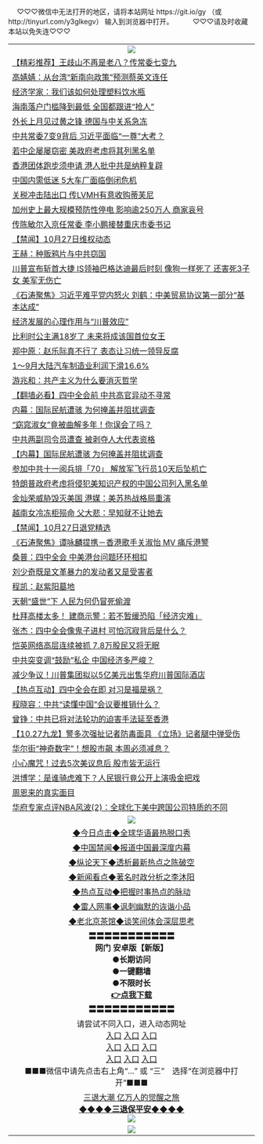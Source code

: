  <table>
　<tr>
♡♡♡微信中无法打开的地区，请将本站网址 https://git.io/gy （或 http://tinyurl.com/y3glkegv） 输入到浏览器中打开。 
　</tr>
　<tr>
♡♡♡请及时收藏本站以免失连♡♡♡
   </tr>
   <tr>
    <td align=center><img src="https://github.com/gyhhx/image-upload/blob/master/title1.jpg" /></td>
 </tr>
<tr><td align="left"><a href="https://xwood.fun/oo.aspx?name=c1088179&key=nqynnipsxfbxcbni&from=gy">【精彩推荐】王歧山不再是老八？传常委七变九</a></td></tr>
<tr><td align="left"><a href="https://xwood.fun/oo.aspx?name=c1089011&key=nqynnipsxfbxcbni&from=gy">高婧婧：从台湾“新南向政策”预测蔡英文连任</a></td></tr>
<tr><td align="left"><a href="https://xwood.fun/oo.aspx?name=c1088996&key=nqynnipsxfbxcbni&from=gy">经济学家：我们该如何处理塑料饮水瓶</a></td></tr>
<tr><td align="left"><a href="https://xwood.fun/oo.aspx?name=c1088919&key=nqynnipsxfbxcbni&from=gy">海南落户门槛降到最低 全国都跟进“抢人”</a></td></tr>
<tr><td align="left"><a href="https://xwood.fun/oo.aspx?name=c1088953&key=nqynnipsxfbxcbni&from=gy">外长上月见过黄之锋 德国与中关系急冻</a></td></tr>
<tr><td align="left"><a href="https://xwood.fun/oo.aspx?name=c1088904&key=nqynnipsxfbxcbni&from=gy">中共常委7变9背后 习近平面临“一尊”大考？</a></td></tr>
<tr><td align="left"><a href="https://xwood.fun/oo.aspx?name=c1088828&key=nqynnipsxfbxcbni&from=gy">若中企屡屡窃密 美政府考虑将其列黑名单</a></td></tr>
<tr><td align="left"><a href="https://xwood.fun/oo.aspx?name=c1088935&key=nqynnipsxfbxcbni&from=gy">香港团体跑步须申请 港人批中共是纳粹复辟</a></td></tr>
<tr><td align="left"><a href="https://xwood.fun/oo.aspx?name=c1088946&key=nqynnipsxfbxcbni&from=gy">中国内需低迷 5大车厂面临倒闭危机</a></td></tr>
<tr><td align="left"><a href="https://xwood.fun/oo.aspx?name=c1088967&key=nqynnipsxfbxcbni&from=gy">关税冲击陆出口 传LVMH有意收购蒂芙尼</a></td></tr>
<tr><td align="left"><a href="https://xwood.fun/oo.aspx?name=c1088965&key=nqynnipsxfbxcbni&from=gy">加州史上最大规模预防性停电 影响逾250万人 商家哀号</a></td></tr>
<tr><td align="left"><a href="https://xwood.fun/oo.aspx?name=c1087482&key=nqynnipsxfbxcbni&from=gy">传陈敏尔入京任常委 李小鹏接替重庆市委书记</a></td></tr>
<tr><td align="left"><a href="https://xwood.fun/oo.aspx?name=c1088976&key=nqynnipsxfbxcbni&from=gy">【禁闻】10月27日维权动态</a></td></tr>
<tr><td align="left"><a href="https://xwood.fun/oo.aspx?name=c1088939&key=nqynnipsxfbxcbni&from=gy">王赫：种贩鸦片与中共窃国</a></td></tr>
<tr><td align="left"><a href="https://xwood.fun/oo.aspx?name=c1088945&key=nqynnipsxfbxcbni&from=gy">川普宣布斩首大捷 IS领袖巴格达迪最后时刻 像狗一样死了 还害死3子女 美军无伤亡</a></td></tr>
<tr><td align="left"><a href="https://xwood.fun/oo.aspx?name=c1088588&key=nqynnipsxfbxcbni&from=gy">《石涛聚焦》习近平难平党内怒火 刘鹤：中美贸易协议第一部分“基本达成”</a></td></tr>
<tr><td align="left"><a href="https://xwood.fun/oo.aspx?name=c1089003&key=nqynnipsxfbxcbni&from=gy">经济发展的心理作用与“川普效应”</a></td></tr>
<tr><td align="left"><a href="https://xwood.fun/oo.aspx?name=c1088921&key=nqynnipsxfbxcbni&from=gy">比利时公主满18岁了 未来将成该国首位女王</a></td></tr>
<tr><td align="left"><a href="https://xwood.fun/oo.aspx?name=c1088817&key=nqynnipsxfbxcbni&from=gy">郑中原：赵乐际真不行了 表态让习统一领导反腐</a></td></tr>
<tr><td align="left"><a href="https://xwood.fun/oo.aspx?name=c1088933&key=nqynnipsxfbxcbni&from=gy">1～9月大陆汽车制造业利润下滑16.6%</a></td></tr>
<tr><td align="left"><a href="https://xwood.fun/oo.aspx?name=c1089004&key=nqynnipsxfbxcbni&from=gy">游兆和：共产主义为什么要消灭哲学</a></td></tr>
<tr><td align="left"><a href="https://xwood.fun/oo.aspx?name=c1088361&key=nqynnipsxfbxcbni&from=gy">【翻墙必看】四中全会前 中共高官异动不寻常</a></td></tr>
<tr><td align="left"><a href="https://xwood.fun/oo.aspx?name=c1088963&key=nqynnipsxfbxcbni&from=gy">内幕：国际民航遭骇 为何掩盖并阻扰调查</a></td></tr>
<tr><td align="left"><a href="https://xwood.fun/oo.aspx?name=c1088900&key=nqynnipsxfbxcbni&from=gy">“窈窕淑女”竟被曲解多年！你误会了吗？</a></td></tr>
<tr><td align="left"><a href="https://xwood.fun/oo.aspx?name=c1088523&key=nqynnipsxfbxcbni&from=gy">中共两副司令员遭查 被剥夺人大代表资格</a></td></tr>
<tr><td align="left"><a href="https://xwood.fun/oo.aspx?name=c1088820&key=nqynnipsxfbxcbni&from=gy">【内幕】国际民航遭骇 为何掩盖并阻扰调查</a></td></tr>
<tr><td align="left"><a href="https://xwood.fun/oo.aspx?name=c1088954&key=nqynnipsxfbxcbni&from=gy">参加中共十一阅兵排「70」 解放军飞行员10天后坠机亡</a></td></tr>
<tr><td align="left"><a href="https://xwood.fun/oo.aspx?name=c1088926&key=nqynnipsxfbxcbni&from=gy">特朗普政府考虑将侵犯美知识产权的中国公司列入黑名单</a></td></tr>
<tr><td align="left"><a href="https://xwood.fun/oo.aspx?name=c1088529&key=nqynnipsxfbxcbni&from=gy">金灿荣威胁毁灭美国 港媒：美苏热战格局重演</a></td></tr>
<tr><td align="left"><a href="https://xwood.fun/oo.aspx?name=c1088918&key=nqynnipsxfbxcbni&from=gy">越南女冷冻柜殒命 父大悲：早知就不让她去</a></td></tr>
<tr><td align="left"><a href="https://xwood.fun/oo.aspx?name=c1088975&key=nqynnipsxfbxcbni&from=gy">【禁闻】10月27日退党精选</a></td></tr>
<tr><td align="left"><a href="https://xwood.fun/oo.aspx?name=c1088587&key=nqynnipsxfbxcbni&from=gy">《石涛聚焦》谭咏麟提携－香港歌手关淑怡 MV 痛斥港警</a></td></tr>
<tr><td align="left"><a href="https://xwood.fun/oo.aspx?name=c1088823&key=nqynnipsxfbxcbni&from=gy">桑普：四中全会 中美港台问题环环相扣</a></td></tr>
<tr><td align="left"><a href="https://xwood.fun/oo.aspx?name=c1088905&key=nqynnipsxfbxcbni&from=gy">刘少奇既是文革暴力的发动者又是受害者</a></td></tr>
<tr><td align="left"><a href="https://xwood.fun/oo.aspx?name=c1088586&key=nqynnipsxfbxcbni&from=gy">程凯：赵紫阳墓地</a></td></tr>
<tr><td align="left"><a href="https://xwood.fun/oo.aspx?name=c1088824&key=nqynnipsxfbxcbni&from=gy">天朝“盛世”下 人民为何仍冒死偷渡</a></td></tr>
<tr><td align="left"><a href="https://xwood.fun/oo.aspx?name=c1088950&key=nqynnipsxfbxcbni&from=gy">杜拜高楼太多！ 建商示警：若不暂缓恐陷「经济灾难」</a></td></tr>
<tr><td align="left"><a href="https://xwood.fun/oo.aspx?name=c1088461&key=nqynnipsxfbxcbni&from=gy">张杰：四中全会像鬼子进村 可怕沉寂背后是什么？</a></td></tr>
<tr><td align="left"><a href="https://xwood.fun/oo.aspx?name=c1088925&key=nqynnipsxfbxcbni&from=gy">恺英网络高层连续被抓 7.8万股民又将无眠</a></td></tr>
<tr><td align="left"><a href="https://xwood.fun/oo.aspx?name=c1088237&key=nqynnipsxfbxcbni&from=gy">中共突变调“鼓励”私企 中国经济多严峻？</a></td></tr>
<tr><td align="left"><a href="https://xwood.fun/oo.aspx?name=c1088949&key=nqynnipsxfbxcbni&from=gy">减少争议！川普集团拟以5亿美元出售华府川普国际酒店</a></td></tr>
<tr><td align="left"><a href="https://xwood.fun/oo.aspx?name=c1087824&key=nqynnipsxfbxcbni&from=gy">【热点互动】四中全会在即 对习是福是祸？</a></td></tr>
<tr><td align="left"><a href="https://xwood.fun/oo.aspx?name=c1088816&key=nqynnipsxfbxcbni&from=gy">程晓容：中共“读懂中国”会议要推销什么？</a></td></tr>
<tr><td align="left"><a href="https://xwood.fun/oo.aspx?name=c1089015&key=nqynnipsxfbxcbni&from=gy">曾铮：中共已将对法轮功的迫害手法延至香港</a></td></tr>
<tr><td align="left"><a href="https://xwood.fun/oo.aspx?name=c1088959&key=nqynnipsxfbxcbni&from=gy">【10.27九龙】警多次强扯记者防毒面具 《立场》记者腿中弹受伤</a></td></tr>
<tr><td align="left"><a href="https://xwood.fun/oo.aspx?name=c1088957&key=nqynnipsxfbxcbni&from=gy">华尔街“神奇数字”！想股市飙 本周必须减息？</a></td></tr>
<tr><td align="left"><a href="https://xwood.fun/oo.aspx?name=c1088958&key=nqynnipsxfbxcbni&from=gy">小心魔咒！过去5次美议息后 股市皆无运行</a></td></tr>
<tr><td align="left"><a href="https://xwood.fun/oo.aspx?name=c1088762&key=nqynnipsxfbxcbni&from=gy">洪博学：是谁骑虎难下？人民银行竟公开上演吸金把戏</a></td></tr>
<tr><td align="left"><a href="https://xwood.fun/oo.aspx?name=c1088901&key=nqynnipsxfbxcbni&from=gy">周恩来的真实面目</a></td></tr>
<tr><td align="left"><a href="https://xwood.fun/oo.aspx?name=c1088998&key=nqynnipsxfbxcbni&from=gy">华府专家点评NBA风波(2)：全球化下美中跨国公司特质的不同</a></td></tr>


 <tr>
    <td align=center><img src="https://github.com/gyhhx/image-upload/blob/master/shipin.jpg" /></td>
  </tr>
 <tr>
   <td align=center> 
<a href="https://tru28th.xwood.fun/oo.aspx?name=c816850&key=nqynnipsxfbxcbni&from=gy&tag=9877">◆今日点击◆全球华语最热脱口秀</a><br/>
    </td>
  </tr>
  <tr>
  <td align=center>
<a href="https://tru28th.xwood.fun/oo.aspx?name=c816860&key=nqynnipsxfbxcbni&from=gy&tag=99733110">◆中国禁闻◆报道中国最深度内幕</a><br/>
   </tr>
  <tr>
     <td align=center>
<a href="https://tru28th.xwood.fun/oo.aspx?name=c816855&key=nqynnipsxfbxcbni&from=gy&tag=997110">◆纵论天下◆透析最新热点之陈破空</a><br/>
   </tr>
   <tr>
      <td align=center>
<a href="https://tru28th.xwood.fun/oo.aspx?name=c838308&key=nqynnipsxfbxcbni&from=gy&tag=9973110">◆新闻看点◆著名时政分析之李沐阳</a><br/>
   </tr>
   <tr>
     <td align=center>
<a href="https://tru28th.xwood.fun/oo.aspx?name=c816852&key=nqynnipsxfbxcbni&from=gy&tag=9733110">◆热点互动◆把握时事热点的脉动</a><br/>
   </tr>
   <tr>
      <td align=center>
<a href="https://tru28th.xwood.fun/oo.aspx?name=c816694&key=nqynnipsxfbxcbni&from=gy&tag=93310">◆雷人网事◆讽刺幽默的诙谐小品</a><br/>
   </tr>
   <tr>
    <td align=center>
<a href="https://tru28th.xwood.fun/oo.aspx?name=c816650&key=nqynnipsxfbxcbni&from=gy&tag=9973110">◆老北京茶馆◆谈笑间体会深层思考</a><br/>
   </tr>
  <tr>
    <td align=center>
 <b>〓〓〓〓〓〓〓〓〓〓〓<br/>网门 安卓版【新版】<br/> ●长期访问<br/> ●一键翻墙<br/>  ●不限时长<br/> 
 <a href="https://share.weiyun.com/56vcOpb">👉<b>点我下载</a><br/>〓〓〓〓〓〓〓〓〓〓〓<br/>
    </td>
    </tr>
   <tr>
    <td align=center>请尝试不同入口，进入动态网址<br/>
      <a href="https://s3.us-east-2.amazonaws.com/ogateo/show.htm">入口</a>
      <a href="https://s3.ca-central-1.amazonaws.com/ogatec/show.htm">入口</a>
      <a href="https://s3.ap-southeast-2.amazonaws.com/ogatey/show.htm">入口</a><br/>
      <a href="https://s3.ap-northeast-2.amazonaws.com/ogates/show.htm">入口</a>
      <a href="https://s3.eu-central-1.amazonaws.com/ogatef/show.htm">入口</a>
      <a href="https://s3.ap-south-1.amazonaws.com/ogatem/show.htm">入口</a><br/>
      <a href="https://s3-us-west-1.amazonaws.com/ogaten/show.htm">入口</a>
      <a href="https://s3.eu-west-2.amazonaws.com/ogatel/show.htm">入口</a>
      <a href="https://s3.ap-northeast-1.amazonaws.com/ogatet/show.htm">入口</a><br/>
      ■■■微信中请先点击右上角“...” 或 “三”　选择“在浏览器中打开”■■■<b><br/>
    </td>
  </tr>
  <tr>  
  <td align=center>
  <a href="https://tru28th.xwood.fun/oo.aspx?name=c894205&key=nqynnipsxfbxcbni&from=gy&tag=9973110">三退大潮 亿万人的觉醒之旅</a><br/>
      <a href="https://tru28th.xwood.fun/oo.aspx?name=ogQuit.aspx&key=nqynnipsxfbxcbni&from=gy"><b>◆◆◆◆三退保平安◆◆◆◆<br/></a>
      <img src="https://github.com/gyhhx/image-upload/blob/master/3t.jpg" /><br/>
      </td>
  </tr>
   <tr>
    <td align=center><img src="https://raw.githubusercontent.com/oGate2/Up/master/oGate_640.jpg"/></td>
  </tr>
</table>
